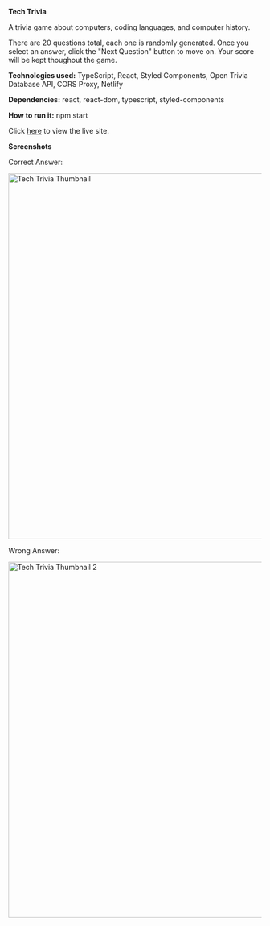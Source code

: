 **Tech Trivia**

A trivia game about computers, coding languages, and computer history. 

There are 20 questions total, each one is randomly generated. Once you select an answer, click the "Next Question" button to move on. Your score will be kept thoughout the game.

**Technologies used:** TypeScript, React, Styled Components, Open Trivia Database API, CORS Proxy, Netlify

**Dependencies:** react, react-dom, typescript, styled-components

**How to run it:** npm start

Click [here](https://tech-trivia-rck.netlify.app/) to view the live site.

**Screenshots**
  
Correct Answer:  
  
<img width="727" alt="Tech Trivia Thumbnail" src="https://github.com/robertkanejr/react-quiz/assets/72464392/014c4bbf-53e1-4b71-bdce-a70b5863319b">
  
Wrong Answer:  
  
<img width="707" alt="Tech Trivia Thumbnail 2" src="https://github.com/robertkanejr/react-quiz/assets/72464392/6423584d-2aa8-407e-8cf1-4c5e9486d463">
